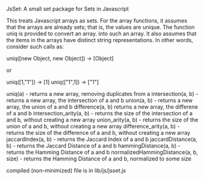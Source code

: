 JsSet: A small set package for Sets in Javascript

This treats Javascript arrays as sets. For the array functions, it assumes that the arrays are already sets; that is, the values are unique. The function uniq is provided to convert an array. into such an array. It also assumes that the items in the arrays have distinct string representations. In other words, consider such calls as:

uniq([new Object, new Object]) -> [Object]

or 

uniq([1,"1"]) -> [1]
uniq(["1",1]) -> ["1"]

uniq(a) - returns a new array, removing duplicates from a
intersection(a, b) - returns a new array, the intersection of a and b
union(a, b)  - returns a new array, the union of a and b
difference(a, b) returns a new array, the differene of a and b
intersection_arity(a, b) - returns the size of the intersection of a and b, without creating a new array
union_arity(a, b) - returns the size of the union of a and b, without creating a new array
difference_arity(a, b) - returns the size of the difference of a and b, without creating a new array
jaccardIndex(a, b) - returns the Jaccard Index of a and b
jaccardDistance(a, b) - returns the Jaccard Distance of a and b
hammingDistance(a, b) - returns the Hamming Distance of a and b
normalizedHammingDistance(a, b, size) - returns the Hamming Distance of a and b, normalized to some size

compiled (non-minimized) file is in lib/js/jsset.js

